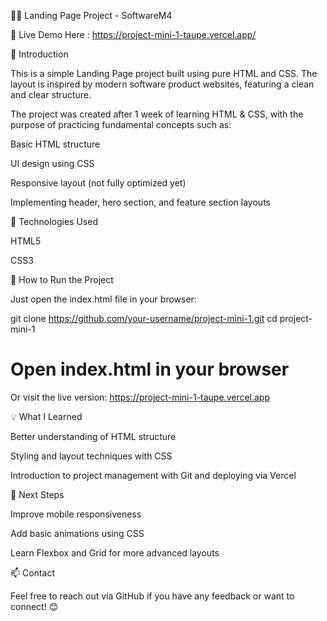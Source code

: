 🧑‍💻 Landing Page Project - SoftwareM4

🔗 Live Demo Here : https://project-mini-1-taupe.vercel.app/

📝 Introduction

This is a simple Landing Page project built using pure HTML and CSS. The layout is inspired by modern software product websites, featuring a clean and clear structure.

The project was created after 1 week of learning HTML & CSS, with the purpose of practicing fundamental concepts such as:

Basic HTML structure

UI design using CSS

Responsive layout (not fully optimized yet)

Implementing header, hero section, and feature section layouts

📌 Technologies Used

HTML5

CSS3

🚀 How to Run the Project

Just open the index.html file in your browser:

git clone https://github.com/your-username/project-mini-1.git
cd project-mini-1
# Open index.html in your browser

Or visit the live version: https://project-mini-1-taupe.vercel.app

💡 What I Learned

Better understanding of HTML structure

Styling and layout techniques with CSS

Introduction to project management with Git and deploying via Vercel

📌 Next Steps

Improve mobile responsiveness

Add basic animations using CSS

Learn Flexbox and Grid for more advanced layouts

📫 Contact

Feel free to reach out via GitHub if you have any feedback or want to connect! 😊
